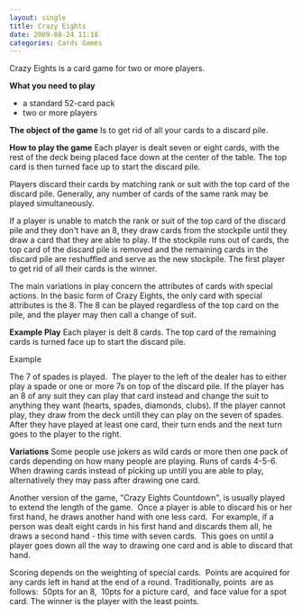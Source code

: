 ```yaml
---
layout: single
title: Crazy Eights
date: 2009-08-24 11:18
categories: Cards Games
---
```

Crazy Eights is a card game for two or more players.

<strong>What you need to play</strong>
<ul>
	<li>a standard 52-card pack</li>
	<li>two or more players</li>
</ul>
<strong>The object of the game</strong>
Is to get rid of all your cards to a discard pile.

<strong>How to play the game</strong>
Each player is dealt seven or eight cards, with the rest of the deck being placed face down at the center of the table.
The top card is then turned face up to start the discard pile.

Players discard their cards by matching rank or suit with the top card of the discard pile.
Generally, any number of cards of the same rank may be played simultaneously.

If a player is unable to match the rank or suit of the top card of the discard pile and they don't have an 8, they draw cards from the stockpile until they draw a card that they are able to play.
If the stockpile runs out of cards, the top card of the discard pile is removed and the remaining cards in the discard pile are reshuffled and serve as the new stockpile.
The first player to get rid of all their cards is the winner.

The main variations in play concern the attributes of cards with special actions.
In the basic form of Crazy Eights, the only card with special attributes is the 8.
The 8 can be played regardless of the top card on the pile, and the player may then call a change of suit.

<strong>Example Play</strong>
Each player is delt 8 cards.
The top card of the remaining cards is turned face up to start the discard pile.

Example

The 7 of spades is played.  The player to the left of the dealer has to either play a spade or one or more 7s on top of the discard pile.
If the player has an 8 of any suit they can play that card instead and change the suit to anything they want (hearts, spades, diamonds, clubs).
If the player cannot play, they draw from the deck untill they can play on the seven of spades.
After they have played at least one card, their turn ends and the next turn goes to the player to the right.

<strong>Variations</strong>
Some people use jokers as wild cards or more then one pack of cards depending on how many people are playing.
Runs of cards 4-5-6.
When drawing cards instead of picking up untill you are able to play, alternatively they may pass after drawing one card.

Another version of the game, "Crazy Eights Countdown", is usually played to extend the length of the game.  Once a player is able to discard his or her first hand, he draws another hand with one less card.  For example, if a person was dealt eight cards in his first hand and discards them all, he draws a second hand - this time with seven cards.  This goes on until a player goes down all the way to drawing one card and is able to discard that hand.

Scoring depends on the weighting of special cards.  Points are acquired for any cards left in hand at the end of a round.
Traditionally, points  are as follows:  50pts for an 8,  10pts for a picture card,  and face value for a spot card.
The winner is the player with the least points.
